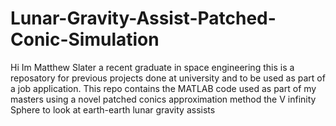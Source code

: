 # Lunar-Gravity-Assist-Patched-Conic-Simulation
Hi Im Matthew Slater a recent graduate in space engineering this is a reposatory for previous projects done at university and to be used as part of a job application. This repo contains the MATLAB code used as part of my masters using a novel patched conics approximation method the V infinity Sphere to look at earth-earth lunar gravity assists
